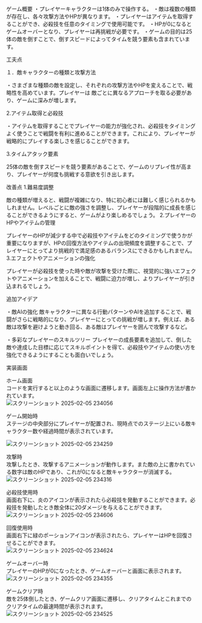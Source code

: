 ゲーム概要
・プレイヤーキャラクターは1体のみで操作する。
・敵は複数の種類が存在し、各々攻撃方法やHPが異なります。
・プレイヤーはアイテムを取得することができ、必殺技を任意のタイミングで使用可能です。
・HPが0になるとゲームオーバーとなり、プレイヤーは再挑戦が必要です。
・ゲームの目的は25体の敵を倒すことで、倒すスピードによってタイムを競う要素も含まれています。

工夫点

１．敵キャラクターの種類と攻撃方法

・さまざまな種類の敵を設定し、それぞれの攻撃方法やHPを変えることで、戦略性を高めています。プレイヤーは 敵ごとに異なるアプローチを取る必要があり、ゲームに深みが増します。

2.アイテム取得と必殺技

・アイテムを取得することでプレイヤーの能力が強化され、必殺技をタイミングよく使うことで戦闘を有利に進めることができます。これにより、プレイヤーが戦略的にプレイする楽しさを感じることができます。

3.タイムアタック要素

25体の敵を倒すスピードを競う要素があることで、ゲームのリプレイ性が高まり、プレイヤーが何度も挑戦する意欲を引き出します。

改善点
1.難易度調整

敵の種類が増えると、戦闘が複雑になり、特に初心者には難しく感じられるかもしれません。レベルごとに敵の強さを調整し、プレイヤーが段階的に成長を感じることができるようにすると、ゲームがより楽しめるでしょう。
2.プレイヤーのHPやアイテムの管理

プレイヤーのHPが減少する中で必殺技やアイテムをどのタイミングで使うかが重要になりますが、HPの回復方法やアイテムの出現頻度を調整することで、プレイヤーにとってより挑戦的で満足感のあるバランスにできるかもしれません。
3.エフェクトやアニメーションの強化

プレイヤーが必殺技を使った時や敵が攻撃を受けた際に、視覚的に強いエフェクトやアニメーションを加えることで、戦闘に迫力が増し、よりプレイヤーが引き込まれるでしょう。

追加アイデア

・敵AIの強化
敵キャラクターに異なる行動パターンやAIを追加することで、戦闘がさらに戦略的になり、プレイヤーにとっての挑戦が増します。例えば、ある敵は攻撃を避けようと動き回る、ある敵はプレイヤーを囲んで攻撃するなど。

・多彩なプレイヤーのスキルツリー
プレイヤーの成長要素を追加して、倒した敵や達成した目標に応じてスキルポイントを得て、必殺技やアイテムの使い方を強化できるようにすることも面白いでしょう。

実装画面

ホーム画面<br>
コードを実行すると以上のような画面に遷移します。画面左上に操作方法が書かれています。<br>
![スクリーンショット 2025-02-05 234056](https://github.com/user-attachments/assets/55f703c7-529b-491e-9ed5-fc72d9a2f5cb)

ゲーム開始時<br>
ステージの中央部分にプレイヤーが配置され、現時点でのステージ上にいる敵キャラクター数や経過時間が表示されています。<br>

![スクリーンショット 2025-02-05 234259](https://github.com/user-attachments/assets/2d02bd36-2d67-4d5b-b724-88d077abfdb8)

攻撃時<br>
攻撃したとき、攻撃するアニメーションが動作します。また敵の上に書かれている数字は敵のHPであり、これが0になると敵キャラクターが消滅する。<br>
![スクリーンショット 2025-02-05 234316](https://github.com/user-attachments/assets/05d40577-7ea5-45b9-a77a-1cbee7ebf8b5)

必殺技使用時<br>
画面右下に、炎のアイコンが表示されたら必殺技を発動することができます。必殺技を発動したとき敵全体に20ダメージを与えることができます。<br>
![スクリーンショット 2025-02-05 234606](https://github.com/user-attachments/assets/0df94959-c583-4637-a755-fccace36e33f)

回復使用時<br>
画面右下に緑のポーションアイコンが表示されたら、プレイヤーはHPを回復させることができます。<br>
![スクリーンショット 2025-02-05 234624](https://github.com/user-attachments/assets/6b7f72e8-2b7d-4be0-8b43-326d023fbc61)

ゲームオーバー時<br>
プレイヤーのHPが0になったとき、ゲームオーバーと画面に表示されます。<br>
![スクリーンショット 2025-02-05 234355](https://github.com/user-attachments/assets/798d7691-7fd9-4971-aeb5-6522ff2f31bc)

ゲームクリア時<br>
敵を25体倒したとき、ゲームクリア画面に遷移し、クリアタイムとこれまでのクリアタイムの最速時間が表示されます。<br>
![スクリーンショット 2025-02-05 234525](https://github.com/user-attachments/assets/f7451f78-7d31-43ae-b5ea-9d1d3f7a68c6)


